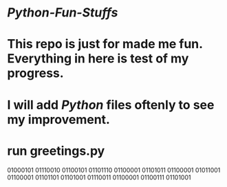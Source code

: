 # *Python-Fun-Stuffs* 


# This repo is just for made me fun. Everything in here is test of my progress.
# I will add *Python* files oftenly to see my improvement.

# run greetings.py 



01000101 01110010 01100101 01101110  01100001 01101011 01100001  01011001 01100001 01101101 01101001 01110011 01100001 01100111 01101001 
